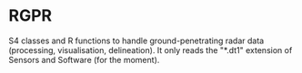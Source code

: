 # RGPR
S4 classes and R functions to handle ground-penetrating radar data (processing, visualisation, delineation).
It only reads the "*.dt1" extension of Sensors and Software (for the moment).
